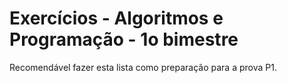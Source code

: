 # Exercícios - Algoritmos e Programação - 1o bimestre

Recomendável fazer esta lista como preparação para a prova P1.